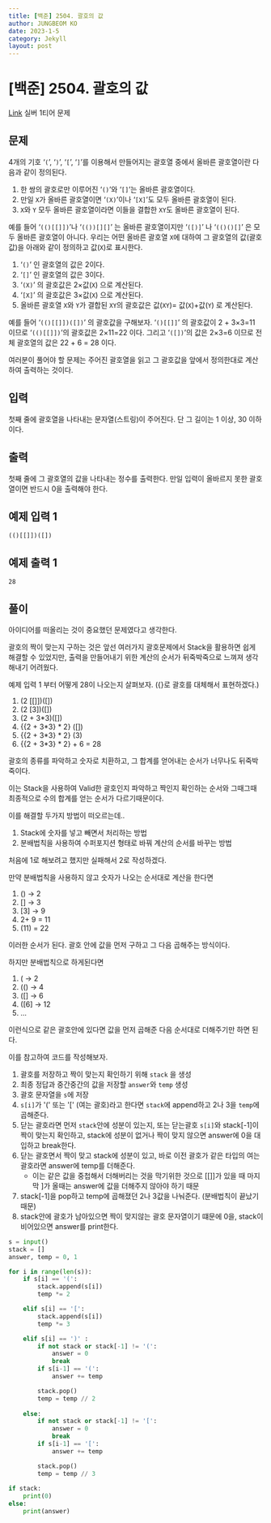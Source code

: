 ```yaml
---
title: [백준] 2504. 괄호의 값
author: JUNGBEOM KO
date: 2023-1-5
category: Jekyll
layout: post
---
```


# [백준] 2504. 괄호의 값



[Link](https://www.acmicpc.net/problem/2504) 실버 1티어 문제



## 문제

4개의 기호 ‘`(`’, ‘`)`’, ‘`[`’, ‘`]`’를 이용해서 만들어지는 괄호열 중에서 올바른 괄호열이란 다음과 같이 정의된다.

1. 한 쌍의 괄호로만 이루어진 ‘`()`’와 ‘`[]`’는 올바른 괄호열이다.
2. 만일 `X`가 올바른 괄호열이면 ‘`(X)`’이나 ‘`[X]`’도 모두 올바른 괄호열이 된다.
3. `X`와 `Y` 모두 올바른 괄호열이라면 이들을 결합한 `XY`도 올바른 괄호열이 된다.

예를 들어 ‘`(()[[]])`’나 ‘`(())[][]`’ 는 올바른 괄호열이지만 ‘`([)]`’ 나 ‘`(()()[]`’ 은 모두 올바른 괄호열이 아니다. 우리는 어떤 올바른 괄호열 `X`에 대하여 그 괄호열의 값(괄호값)을 아래와 같이 정의하고 값(`X`)로 표시한다.

1. ‘`()`’ 인 괄호열의 값은 2이다.
2. ‘`[]`’ 인 괄호열의 값은 3이다.
3. ‘`(X)`’ 의 괄호값은 2×값(`X`) 으로 계산된다.
4. ‘`[X]`’ 의 괄호값은 3×값(`X`) 으로 계산된다.
5. 올바른 괄호열 `X`와 `Y`가 결합된 `XY`의 괄호값은 값(`XY`)= 값(`X`)+값(`Y`) 로 계산된다.

예를 들어 ‘`(()[[]])([])`’ 의 괄호값을 구해보자. ‘`()[[]]`’ 의 괄호값이 2 + 3×3=11 이므로 ‘`(()[[]])`’의 괄호값은 2×11=22 이다. 그리고 ‘`([])`’의 값은 2×3=6 이므로 전체 괄호열의 값은 22 + 6 = 28 이다.

여러분이 풀어야 할 문제는 주어진 괄호열을 읽고 그 괄호값을 앞에서 정의한대로 계산하여 출력하는 것이다.



## 입력

첫째 줄에 괄호열을 나타내는 문자열(스트링)이 주어진다. 단 그 길이는 1 이상, 30 이하이다.



## 출력

첫째 줄에 그 괄호열의 값을 나타내는 정수를 출력한다. 만일 입력이 올바르지 못한 괄호열이면 반드시 0을 출력해야 한다.



## 예제 입력 1

```
(()[[]])([])
```



## 예제 출력 1

```
28
```



## 풀이

아이디어를 떠올리는 것이 중요했던 문제였다고 생각한다.

괄호의 짝이 맞는지 구하는 것은 앞선 여러가지 괄호문제에서 Stack을 활용하면 쉽게 해결할 수 있었지만, 출력을 만들어내기 위한 계산의 순서가 뒤죽박죽으로 느껴져 생각해내기 어려웠다.

예제 입력 1 부터 어떻게 28이 나오는지 살펴보자. ({}로 괄호를 대체해서 표현하겠다.)

1. (2 [[]])([])
2. (2 [3])([])
3. (2 + 3*3)([])
4. {{2 + 3*3} * 2}   ([])
5. {{2 + 3*3} * 2}   (3)
6. {{2 + 3*3} * 2}  +  6 = 28

괄호의 종류를 파악하고 숫자로 치환하고, 그 합계를 얻어내는 순서가 너무나도 뒤죽박죽이다.

이는 Stack을 사용하여 Valid한 괄호인지 파악하고 짝인지 확인하는 순서와 그때그때 최종적으로 수의 합계를 얻는 순서가 다르기때문이다.

이를 해결할 두가지 방법이 떠오르는데..

1. Stack에 숫자를 넣고 빼면서 처리하는 방법
2. 분배법칙을 사용하여 수퍼포지션 형태로 바꿔 계산의 순서를 바꾸는 방법

처음에 1로 해보려고 했지만 실패해서 2로 작성하겠다.

만약 분배법칙을 사용하지 않고 숫자가 나오는 순서대로 계산을 한다면

1. () -> 2
2. [] -> 3
3. [3] -> 9
4. 2+ 9 = 11
5. (11) = 22

이러한 순서가 된다. 괄호 안에 값을 먼저 구하고 그 다음 곱해주는 방식이다.

하지만 분배법칙으로 하게된다면

1. ( -> 2
2. (() -> 4
3. ([] -> 6
4. ([6] -> 12
5. ...

이런식으로 같은 괄호안에 있다면 값을 먼저 곱해준 다음 순서대로 더해주기만 하면 된다.

이를 참고하여 코드를 작성해보자.

1. 괄호를 저장하고 짝이 맞는지 확인하기 위해 `stack` 을 생성
2. 최종 정답과 중간중간의 값을 저장할 `answer`와 `temp` 생성
3. 괄호 문자열을 `s`에 저장
4. `s[i]`가 '(' 또는 '[' (여는 괄호)라고 한다면 `stack`에 append하고 2나 3을 `temp`에 곱해준다.
5. 닫는 괄호라면 먼저 `stack`안에 성분이 있는지, 또는 닫는괄호 `s[i]`와 stack[-1]이 짝이 맞는지 확인하고, stack에 성분이 없거나 짝이 맞지 않으면 answer에 0을 대입하고 break한다.
6. 닫는 괄호면서 짝이 맞고 stack에 성분이 있고, 바로 이전 괄호가 같은 타입의 여는 괄호라면 answer에 temp를 더해준다.
   - 이는 같은 값을 중첩해서 더해버리는 것을 막기위한 것으로 [[]]가 있을 때 마지막 ]가 올때는 answer에 값을 더해주지 않아야 하기 때문
7. stack[-1]을 pop하고 temp에 곱해졌던 2나 3값을 나눠준다. (분배법칙이 끝났기 때문) 
8. stack안에 괄호가 남아있으면 짝이 맞지않는 괄호 문자열이기 떄문에 0을, stack이 비어있으면 answer를 print한다.

```python
s = input()
stack = []
answer, temp = 0, 1

for i in range(len(s)):
    if s[i] == '(':
        stack.append(s[i])
        temp *= 2

    elif s[i] == '[':
        stack.append(s[i])
        temp *= 3

    elif s[i] == ')' :
        if not stack or stack[-1] != '(':
            answer = 0
            break
        if s[i-1] == '(':
            answer += temp

        stack.pop()
        temp = temp // 2
        
    else:
        if not stack or stack[-1] != '[':
            answer = 0
            break
        if s[i-1] == '[':
            answer += temp

        stack.pop()
        temp = temp // 3
     
if stack:
    print(0)
else:
    print(answer)
```
